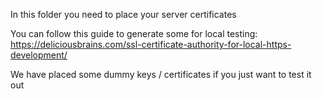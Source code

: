 In this folder you need to place your server certificates

You can follow this guide to generate some for local testing:
https://deliciousbrains.com/ssl-certificate-authority-for-local-https-development/

We have placed some dummy keys / certificates if you just want to test it out
